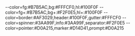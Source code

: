 --color=fg:#B7B5AC,bg:#FFFCF0,hl:#100F0F
--color=fg+:#B7B5AC,bg+:#F2F0E5,hl+:#100F0F
--color=border:#AF3029,header:#100F0F,gutter:#FFFCF0
--color=spinner:#3AA99F,info:#3AA99F,separator:#F2F0E5
--color=pointer:#D0A215,marker:#D14D41,prompt:#D0A215